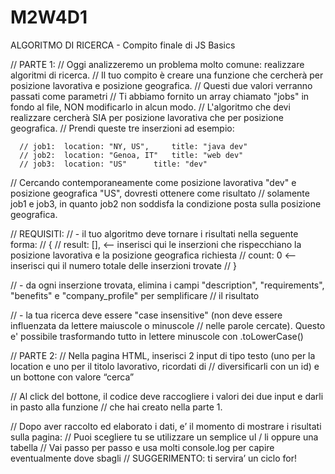 # M2W4D1
ALGORITMO DI RICERCA - Compito finale di JS Basics

// PARTE 1: 
// Oggi analizzeremo un problema molto comune: realizzare algoritmi di ricerca.
// Il tuo compito è creare una funzione che cercherà per posizione lavorativa e posizione geografica. 
// Questi due valori verranno passati come parametri
// Ti abbiamo fornito un array chiamato "jobs" in fondo al file, NON modificarlo in alcun modo.
// L'algoritmo che devi realizzare cercherà SIA per posizione lavorativa che per posizione geografica.
// Prendi queste tre inserzioni ad esempio:

      // job1:  location: "NY, US",     title: "java dev"
      // job2:  location: "Genoa, IT"   title: "web dev"
      // job3:  location: "US"      title: "dev"

// Cercando contemporaneamente come posizione lavorativa "dev" e posizione geografica "US", dovresti ottenere come risultato 
// solamente job1 e job3, in quanto job2 non soddisfa la condizione posta sulla posizione geografica.

// REQUISITI:
// - il tuo algoritmo deve tornare i risultati nella seguente forma:
// {
//   result: [], <-- inserisci qui le inserzioni che rispecchiano la posizione lavorativa e la posizione geografica richiesta
//   count: 0 <-- inserisci qui il numero totale delle inserzioni trovate
// }

// - da ogni inserzione trovata, elimina i campi "description", "requirements", "benefits" e "company_profile" per semplificare 
// il risultato

// - la tua ricerca deve essere "case insensitive" (non deve essere influenzata da lettere maiuscole o minuscole
//   nelle parole cercate). Questo e' possibile trasformando tutto in lettere minuscole con .toLowerCase()


// PARTE 2: 
// Nella pagina HTML, inserisci 2 input di tipo testo (uno per la location e uno per il titolo lavorativo, ricordati di 
// diversificarli con un id) e un bottone con valore “cerca”

// Al click del bottone, il codice deve raccogliere i valori dei due input e darli in pasto alla funzione
// che hai creato nella parte 1. 

// Dopo aver raccolto ed elaborato i dati, e’ il momento di mostrare i risultati sulla pagina: 
//     Puoi scegliere tu se utilizzare un semplice ul / li oppure una tabella 
//     Vai passo per passo e usa molti console.log per capire eventualmente dove sbagli
//     SUGGERIMENTO: ti servira’ un ciclo for!

